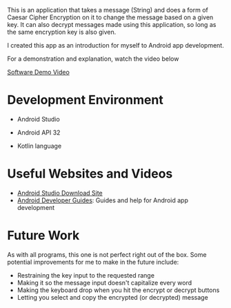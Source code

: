 This is an application that takes a message (String) and does a form of Caesar Cipher Encryption on it to change the message based on a given key. It can also decrypt messages made using this application, so long as the same encryption key is also given.

I created this app as an introduction for myself to Android app development.

For a demonstration and explanation, watch the video below

[Software Demo Video](https://youtu.be/n0xcz9Zev7g)

# Development Environment

* Android Studio
* Android API 32

* Kotlin language

# Useful Websites and Videos

* [Android Studio Download Site](https://developer.android.com/studio)
* [Android Developer Guides](https://developer.android.com/guide): Guides and help for Android app development

# Future Work

As with all programs, this one is not perfect right out of the box. Some potential improvements for me to make in the future include:
* Restraining the key input to the requested range
* Making it so the message input doesn't capitalize every word
* Making the keyboard drop when you hit the encrypt or decrypt buttons
* Letting you select and copy the encrypted (or decrypted) message
